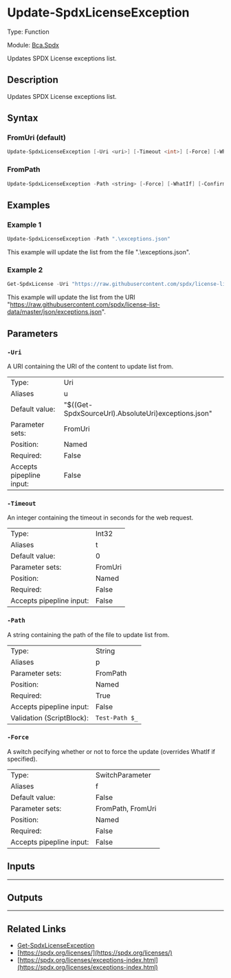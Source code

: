 # Update-SpdxLicenseException
Type: Function

Module: [Bca.Spdx](../ReadMe.md)

Updates SPDX License exceptions list.
## Description
Updates SPDX License exceptions list.
## Syntax
### FromUri (default)
```powershell
Update-SpdxLicenseException [-Uri <uri>] [-Timeout <int>] [-Force] [-WhatIf] [-Confirm] [<CommonParameters>]
```
### FromPath
```powershell
Update-SpdxLicenseException -Path <string> [-Force] [-WhatIf] [-Confirm] [<CommonParameters>]
```
## Examples
### Example 1
```powershell
Update-SpdxLicenseException -Path ".\exceptions.json"
```
This example will update the list from the file ".\exceptions.json".
### Example 2
```powershell
Get-SpdxLicense -Uri "https://raw.githubusercontent.com/spdx/license-list-data/master/json/exceptions.json" -Force
```
This example will update the list from the URI "https://raw.githubusercontent.com/spdx/license-list-data/master/json/exceptions.json".
## Parameters
### `-Uri`
A URI containing the URI of the content to update list from.

| | |
|:-|:-|
|Type:|Uri|
|Aliases|u|
|Default value:|"$((Get-SpdxSourceUrl).AbsoluteUri)exceptions.json"|
|Parameter sets:|FromUri|
|Position:|Named|
|Required:|False|
|Accepts pipepline input:|False|

### `-Timeout`
An integer containing the timeout in seconds for the web request.

| | |
|:-|:-|
|Type:|Int32|
|Aliases|t|
|Default value:|0|
|Parameter sets:|FromUri|
|Position:|Named|
|Required:|False|
|Accepts pipepline input:|False|

### `-Path`
A string containing the path of the file to update list from.

| | |
|:-|:-|
|Type:|String|
|Aliases|p|
|Parameter sets:|FromPath|
|Position:|Named|
|Required:|True|
|Accepts pipepline input:|False|
|Validation (ScriptBlock):|` Test-Path $_ `|

### `-Force`
A switch pecifying whether or not to force the update (overrides WhatIf if specified).

| | |
|:-|:-|
|Type:|SwitchParameter|
|Aliases|f|
|Default value:|False|
|Parameter sets:|FromPath, FromUri|
|Position:|Named|
|Required:|False|
|Accepts pipepline input:|False|

## Inputs
****


## Outputs
****


## Related Links
- [Get-SpdxLicenseException](Get-SpdxLicenseException.md)
- [https://spdx.org/licenses/](https://spdx.org/licenses/)
- [https://spdx.org/licenses/exceptions-index.html](https://spdx.org/licenses/exceptions-index.html)
